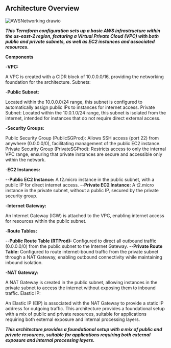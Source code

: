 ## Architecture Overview
 
![AWSNetworking drawio](https://github.com/user-attachments/assets/48336c0c-91fa-445c-98ce-a0162a66eb10)


***This Terraform configuration sets up a basic AWS infrastructure within the us-east-2 region, featuring a Virtual Private Cloud (VPC) with both public and private subnets, as well as EC2 instances and associated resources.***

**Components**

-**VPC:**

A VPC is created with a CIDR block of 10.0.0.0/16, providing the networking foundation for the architecture.
Subnets:

-**Public Subnet:**

Located within the 10.0.0.0/24 range, this subnet is configured to automatically assign public IPs to instances for internet access.
Private Subnet: Located within the 10.0.1.0/24 range, this subnet is isolated from the internet, intended for instances that do not require direct external access.

-**Security Groups:**

Public Security Group (PublicSGProd): Allows SSH access (port 22) from anywhere (0.0.0.0/0), facilitating management of the public EC2 instance.
Private Security Group (PrivateSGProd): Restricts access to only the internal VPC range, ensuring that private instances are secure and accessible only within the network.

-**EC2 Instances:**

--**Public EC2 Instance:** A t2.micro instance in the public subnet, with a public IP for direct internet access.
--**Private EC2 Instance:** A t2.micro instance in the private subnet, without a public IP, secured by the private security group.

-**Internet Gateway:**

An Internet Gateway (IGW) is attached to the VPC, enabling internet access for resources within the public subnet.

-**Route Tables:**

--**Public Route Table (RTProd):** Configured to direct all outbound traffic (0.0.0.0/0) from the public subnet to the Internet Gateway.
--**Private Route Table:** Configured to route internet-bound traffic from the private subnet through a NAT Gateway, enabling outbound connectivity while maintaining inbound isolation.

-**NAT Gateway:**

A NAT Gateway is created in the public subnet, allowing instances in the private subnet to access the internet without exposing them to inbound traffic.
Elastic IP:

An Elastic IP (EIP) is associated with the NAT Gateway to provide a static IP address for outgoing traffic.
This architecture provides a foundational setup with a mix of public and private resources, suitable for applications requiring both external exposure and internal processing layers.

***This architecture provides a foundational setup with a mix of public and private resources, suitable for applications requiring both external exposure and internal processing layers.***


